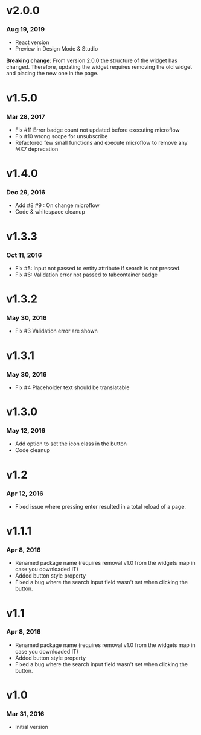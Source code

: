 # v2.0.0

### Aug 19, 2019

- React version
- Preview in Design Mode & Studio

**Breaking change**: From version 2.0.0 the structure of the widget has changed. Therefore, updating the widget requires removing the old widget and placing the new one in the page.

# v1.5.0

### Mar 28, 2017

- Fix #11 Error badge count not updated before executing microflow
- Fix #10 wrong scope for unsubscribe
- Refactored few small functions and execute microflow to remove any MX7 deprecation

# v1.4.0

### Dec 29, 2016

- Add #8 #9 : On change microflow
- Code & whitespace cleanup

# v1.3.3

### Oct 11, 2016

- Fix #5: Input not passed to entity attribute if search is not pressed.
- Fix #6: Validation error not passed to tabcontainer badge

# v1.3.2

### May 30, 2016

- Fix #3 Validation error are shown

# v1.3.1

### May 30, 2016

- Fix #4 Placeholder text should be translatable

# v1.3.0

### May 12, 2016

- Add option to set the icon class in the button
- Code cleanup

# v1.2

### Apr 12, 2016

- Fixed issue where pressing enter resulted in a total reload of a page.

# v1.1.1

### Apr 8, 2016

- Renamed package name (requires removal v1.0 from the widgets map in case you downloaded IT)
- Added button style property
- Fixed a bug where the search input field wasn't set when clicking the button.

# v1.1

### Apr 8, 2016

- Renamed package name (requires removal v1.0 from the widgets map in case you downloaded IT)
- Added button style property
- Fixed a bug where the search input field wasn't set when clicking the button.

# v1.0

### Mar 31, 2016

- Initial version
